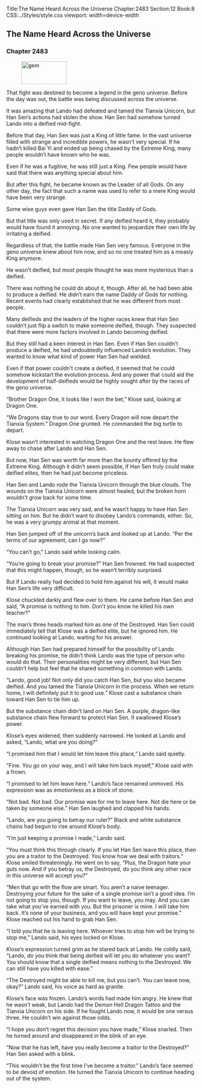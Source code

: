 Title:The Name Heard Across the Universe 
Chapter:2483 
Section:12 
Book:8 
CSS:../Styles/style.css 
viewport: width=device-width
  
## The Name Heard Across the Universe
### Chapter 2483 
<figure>
	<img src="../Images/gem.gif" alt="gem" id="gem" width="120" height="60" />
</figure>
  

  
  That fight was destined to become a legend in the geno universe. Before the day was out, the battle was being discussed across the universe.

It was amazing that Lando had defeated and tamed the Tianxia Unicorn, but Han Sen’s actions had stolen the show. Han Sen had somehow turned Lando into a deified mid-fight.

Before that day, Han Sen was just a King of little fame. In the vast universe filled with strange and incredible powers, he wasn’t very special. If he hadn’t killed Bai Yi and ended up being chased by the Extreme King, many people wouldn’t have known who he was.

Even if he was a fugitive, he was still just a King. Few people would have said that there was anything special about him.

But after this fight, he became known as the Leader of all Gods. On any other day, the fact that such a name was used to refer to a mere King would have been very strange.

Some wise guys even gave Han Sen the title Daddy of Gods.

But that title was only used in secret. If any deified heard it, they probably would have found it annoying. No one wanted to jeopardize their own life by irritating a deified.

Regardless of that, the battle made Han Sen very famous. Everyone in the geno universe knew about him now, and so no one treated him as a measly King anymore.

He wasn’t deified, but most people thought he was more mysterious than a deified.

There was nothing he could do about it, though. After all, he had been able to produce a deified. He didn’t earn the name Daddy of Gods for nothing. Recent events had clearly established that he was different from most people.

Many deifieds and the leaders of the higher races knew that Han Sen couldn’t just flip a switch to make someone deified, though. They suspected that there were more factors involved in Lando becoming deified.

But they still had a keen interest in Han Sen. Even if Han Sen couldn’t produce a deified, he had undoubtedly influenced Lando’s evolution. They wanted to know what kind of power Han Sen had wielded.

Even if that power couldn’t create a deified, it seemed that he could somehow kickstart the evolution process. And any power that could aid the development of half-deifieds would be highly sought after by the races of the geno universe.

“Brother Dragon One, it looks like I won the bet,” Klose said, looking at Dragon One.

“We Dragons stay true to our word. Every Dragon will now depart the Tianxia System.” Dragon One grunted. He commanded the big turtle to depart.

Klose wasn’t interested in watching Dragon One and the rest leave. He flew away to chase after Lando and Han Sen.

But now, Han Sen was worth far more than the bounty offered by the Extreme King. Although it didn’t seem possible, if Han Sen truly could make deified elites, then he had just become priceless.

Han Sen and Lando rode the Tianxia Unicorn through the blue clouds. The wounds on the Tianxia Unicorn were almost healed, but the broken horn wouldn’t grow back for some time.

The Tianxia Unicorn was very sad, and he wasn’t happy to have Han Sen sitting on him. But he didn’t want to disobey Lando’s commands, either. So, he was a very grumpy animal at that moment.

Han Sen jumped off of the unicorn’s back and looked up at Lando. “Per the terms of our agreement, can I go now?”

“You can’t go,” Lando said while looking calm.

“You’re going to break your promise?” Han Sen frowned. He had suspected that this might happen, though, so he wasn’t terribly surprised.

But if Lando really had decided to hold him against his will, it would make Han Sen’s life very difficult.

Klose chuckled darkly and flew over to them. He came before Han Sen and said, “A promise is nothing to him. Don’t you know he killed his own teacher?”

The man’s three heads marked him as one of the Destroyed. Han Sen could immediately tell that Klose was a deified elite, but he ignored him. He continued looking at Lando, waiting for his answer.

Although Han Sen had prepared himself for the possibility of Lando breaking his promise, he didn’t think Lando was the type of person who would do that. Their personalities might be very different, but Han Sen couldn’t help but feel that he shared something in common with Lando.

“Lando, good job! Not only did you catch Han Sen, but you also became deified. And you tamed the Tianxia Unicorn in the process. When we return home, I will definitely put it to good use.” Klose cast a substance chain toward Han Sen to tie him up.

But the substance chain didn’t land on Han Sen. A purple, dragon-like substance chain flew forward to protect Han Sen. It swallowed Klose’s power.

Klose’s eyes widened, then suddenly narrowed. He looked at Lando and asked, “Lando, what are you doing?”

“I promised him that I would let him leave this place,” Lando said quietly.

“Fine. You go on your way, and I will take him back myself,” Klose said with a frown.

“I promised to let him leave here.” Lando’s face remained unmoved. His expression was as emotionless as a block of stone.

“Not bad. Not bad. Our promise was for me to leave here. Not die here or be taken by someone else.” Han Sen laughed and clapped his hands.

“Lando, are you going to betray our ruler?” Black and white substance chains had begun to rise around Klose’s body.

“I’m just keeping a promise I made,” Lando said.

“You must think this through clearly. If you let Han Sen leave this place, then you are a traitor to the Destroyed. You know how we deal with traitors.” Klose smiled threateningly. He went on to say, “Plus, the Dragon hate your guts now. And if you betray us, the Destroyed, do you think any other race in this universe will accept you?”

“Men that go with the flow are smart. You aren’t a naive teenager. Destroying your future for the sake of a single promise isn’t a good idea. I’m not going to stop you, though. If you want to leave, you may. And you can take what you’ve earned with you. But the prisoner is mine. I will take him back. It’s none of your business, and you will have kept your promise.” Klose reached out his hand to grab Han Sen.

“I told you that he is leaving here. Whoever tries to stop him will be trying to stop me,” Lando said, his eyes locked on Klose.

Klose’s expression turned grim as he stared back at Lando. He coldly said, “Lando, do you think that being deified will let you do whatever you want? You should know that a single deified means nothing to the Destroyed. We can still have you killed with ease.”

“The Destroyed might be able to kill me, but you can’t. You can leave now, okay?” Lando said, his voice as hard as granite.

Klose’s face was frozen. Lando’s words had made him angry. He knew that he wasn’t weak, but Lando had the Demon Hell Dragon Tattoo and the Tianxia Unicorn on his side. If he fought Lando now, it would be one versus three. He couldn’t win against those odds.

“I hope you don’t regret this decision you have made,” Klose snarled. Then he turned around and disappeared in the blink of an eye.

“Now that he has left, have you really become a traitor to the Destroyed?” Han Sen asked with a blink.

“This wouldn’t be the first time I’ve become a traitor.” Lando’s face seemed to be devoid of emotion. He turned the Tianxia Unicorn to continue heading out of the system.
